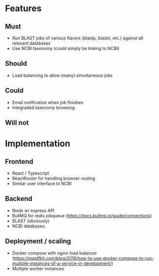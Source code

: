 # Features

## Must

- Run BLAST jobs of various flavors (blastp, blastn, etc.) against all relevant databases
- Use NCBI taxonomy (could simply be linking to NCBI)

## Should

- Load balancing to allow (many) simultaneous jobs

## Could

- Email notification when job finishes
- Integraded taxonomy browsing

## Will not

# Implementation

## Frontend

- React / Typescript
- ReactRouter for handling browser routing
- Similar user interface to NCBI

## Backend

- Node w/ express API
- BullMQ for redis jobqueue (https://docs.bullmq.io/guide/connections)
- BLAST (obviously)
- NCBI databases

## Deployment / scaling

- Docker compose with nginx load balancer (https://pspdfkit.com/blog/2018/how-to-use-docker-compose-to-run-multiple-instances-of-a-service-in-development/)
- Multiple worker instances
